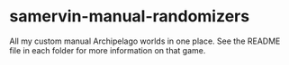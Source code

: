 # samervin-manual-randomizers

All my custom manual Archipelago worlds in one place. See the README file in each folder for more information on that game.

